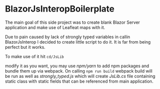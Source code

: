 # BlazorJsInteropBoilerplate

The main goal of this side project was to create blank Blazor Server application and make use of Leafleat maps with it.

Due to pain caused by lack of strongly typed variables in callin BlazorJsInterop I decided to create little script to do it. It is far from being perfect but it works.

To make use of it hit 
```cd/JsLib```

modify it as you want, you may use _npm/yarn_ to add npm packages and bundle them up via webpack.
On calling
```npm run build```
webpack build will be run as well as _strongly_typed.js_ which will create _*JsLib*.cs_ file containing static class with static fields that can be referenced from main application. 
